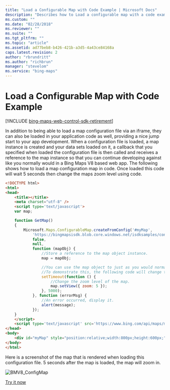 ```yaml
---
title: "Load a Configurable Map with Code Example | Microsoft Docs"
description: "Describes how to Load a configurable map with a code example and provides a link to try loading a configurable map yourself."
ms.custom: ""
ms.date: "02/28/2018"
ms.reviewer: ""
ms.suite: ""
ms.tgt_pltfrm: ""
ms.topic: "article"
ms.assetid: ad77beb8-b426-421b-a3d5-4a43ce84168a
caps.latest.revision: 2
author: "rbrundritt"
ms.author: "richbrun"
manager: "stevelom"
ms.service: "bing-maps"
---
```


# Load a Configurable Map with Code Example

[!INCLUDE [bing-maps-web-control-sdk-retirement](../../../includes/bing-maps-web-control-sdk-retirement.md)]

In addition to being able to load a map configuration file via an iframe, they can also be loaded in your application code as well, providing a nice jump start to your app development. When a configuration file is loaded, a map instance is created and your data sets loaded on it, a callback that you specified when loaded the configuration file is then called and receives a reference to the map instance so that you can continue developing against like you normally would in a Bing Maps V8 based web app. The following shows how to load a map configuration map in code. Once loaded this code will wait 5 seconds then change the maps zoom level using code.

```html
<!DOCTYPE html>
<html>
<head>
    <title></title>
    <meta charset="utf-8" />
    <script type='text/javascript'>
    var map;

    function GetMap()
    {
        Microsoft.Maps.ConfigurableMap.createFromConfig('#myMap',
            'https://bingmapsisdk.blob.core.windows.net/isdksamples/configmap2.json',
            false,
            null, 
            function (mapObj) {
                //Store a reference to the map object instance.
                map = mapObj;

                //You can use the map object to just as you would normally.
                //To demonstrate this, the following code will change the map view after 5 seconds.
                setTimeout(function () {
                    //Change the zoom level of the map.
                    map.setView({ zoom: 5 });
                }, 5000);
            }, function (errorMsg) {
                //An error occurred, display it.
                alert(message);
            });
    }
    </script>
    <script type='text/javascript' src='https://www.bing.com/api/maps/mapcontrol?callback=GetMap&key=[YOUR_BING_MAPS_KEY]' async defer></script>
</head>
<body>
    <div id="myMap" style="position:relative;width:800px;height:600px;"></div>
</body>
</html>
```

Here is a screenshot of the map that is rendered when loading this configuration file. 5 seconds after the map is loaded, the map will zoom in.

![BMV8_ConfigMap](../../media/bmv8-configmap.PNG)

[Try it now](https://samples.bingmapsportal.com/?search=Load%20a%20Configurable%20Map%20with%20Code)

